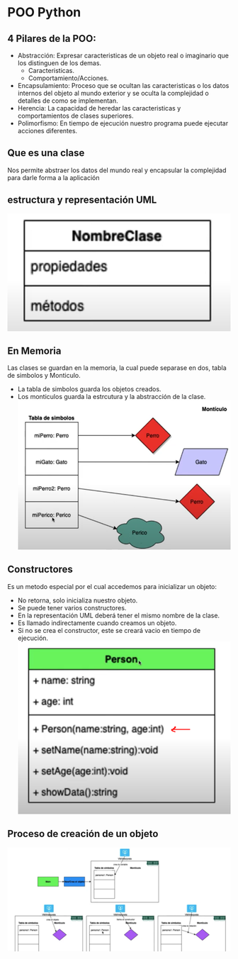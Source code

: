 # POO Python

## 4 Pilares de la POO:
- Abstracción: Expresar caracteristicas de un objeto real o imaginario que los distinguen de los demas. 
    - Caracteristicas.
    - Comportamiento/Acciones.
- Encapsulamiento: Proceso que se ocultan las caracteristicas o los datos internos del objeto al mundo exterior y se oculta la complejidad o detalles de como se implementan.
- Herencia: La capacidad de heredar las caracteristicas y comportamientos de clases superiores.
- Polimorfismo: En tiempo de ejecución nuestro programa puede ejecutar acciones diferentes. 

## Que es una clase
Nos permite abstraer los datos del mundo real y encapsular la complejidad  para darle forma a la aplicación
## estructura y representación UML 
![](/images/representacionUML.PNG)
## En Memoria
Las clases se guardan en la memoria, la cual puede separase en dos, tabla de simbolos y Monticulo.
- La tabla de simbolos guarda los objetos creados.
- Los monticulos guarda la estrcutura y la abstracción de la clase.
![](/images/EnEspacioMemoria.PNG)

## Constructores
Es un metodo especial por el cual accedemos para inicializar un objeto:
- No retorna, solo inicializa nuestro objeto.
- Se puede tener varios constructores.
- En la representación UML deberá tener el mismo nombre de la clase.
- Es llamado indirectamente cuando creamos un objeto.
- Si no se crea el constructor, este se creará vacio en tiempo de ejecución.
![](/images/constructorUML.PNG)

## Proceso de creación de un objeto
![](/images/construccionDeObjeto.PNG)